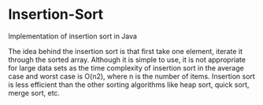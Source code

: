 # Insertion-Sort
Implementation of insertion sort in Java

The idea behind the insertion sort is that first take one element, iterate it through the sorted array. Although it is simple to use, it is not appropriate for large data sets as the time complexity of insertion sort in the average case and worst case is O(n2), where n is the number of items. Insertion sort is less efficient than the other sorting algorithms like heap sort, quick sort, merge sort, etc.
